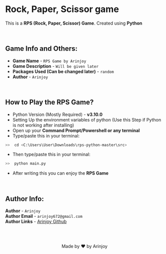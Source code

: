 # Rock, Paper, Scissor game

This is a **RPS (Rock, Paper, Scissor) Game**. Created using **Python**

<br/>

## Game Info and Others:

- **Game Name** - `RPS Game by Arinjoy`
- **Game Description** - `Will be given later`
- **Packages Used (Can be changed later)** - `random`
- **Author** - `Arinjoy`

<br/>

## How to Play the RPS Game?

- Python Version (Mostly Required) - **v3.10.0**
- Setting Up the environment variables of python (Use this Step if Python is not working after installing)
- Open up your **Command Prompt/Powershell or any terminal**
- Type/paste this in your terminal:
```bash
>>  cd <C:\Users\User\Downloads\rps-python-master\src>
```
- Then type/paste this in your terminal:
```bash
>>  python main.py
```
- After writing this you can enjoy the **RPS Game**

<br/>

## Author Info:

**Author** - ``Arinjoy``<br>
**Author Email** - ``arinjoy672@gmail.com``<br>
**Author Links** - [Arinjoy Github](https://github.com/ArinjoyProgrammer)

<br/><br/>

<div align="center">
    Made by ❤ by Arinjoy
</div>
